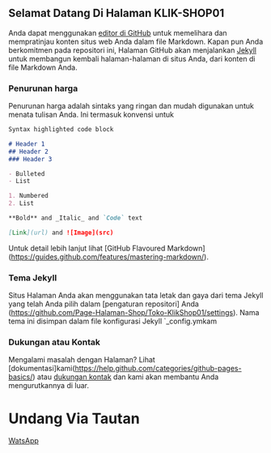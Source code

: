 ## Selamat Datang Di Halaman KLIK-SHOP01

Anda dapat menggunakan [editor di GitHub](https://github.com/Page-Halaman-Shop/Toko-KlikShop01/edit/master/README.md) untuk memelihara dan mempratinjau konten situs web Anda dalam file Markdown. 
Kapan pun Anda berkomitmen pada repositori ini, Halaman GitHub akan menjalankan [Jekyll](https://jekyllrb.com/) untuk membangun kembali halaman-halaman di situs Anda, dari konten di file Markdown Anda.

### Penurunan harga 
Penurunan harga adalah sintaks yang ringan dan mudah digunakan untuk menata tulisan Anda. Ini termasuk konvensi untuk

```markdown
Syntax highlighted code block

# Header 1
## Header 2
### Header 3

- Bulleted
- List

1. Numbered
2. List

**Bold** and _Italic_ and `Code` text

[Link](url) and ![Image](src)
```

Untuk detail lebih lanjut lihat [GitHub Flavoured Markdown] (https://guides.github.com/features/mastering-markdown/). 

### Tema Jekyll 

Situs Halaman Anda akan menggunakan tata letak dan gaya dari tema Jekyll yang telah Anda pilih dalam [pengaturan repositori] Anda (https://github.com/Page-Halaman-Shop/Toko-KlikShop01/settings). 
Nama tema ini disimpan dalam file konfigurasi Jekyll `_config.ymkam

### Dukungan atau Kontak 
Mengalami masalah dengan Halaman? Lihat [dokumentasi]kami(https://help.github.com/categories/github-pages-basics/) atau [dukungan kontak](https://github.com/contact) dan kami akan membantu Anda mengurutkannya di luar.

# Undang Via Tautan

[WatsApp](https://chat.whatsapp.com/Gx2zTamBkMH1KcdEq7Zsa3)
